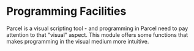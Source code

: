 # Programming Facilities

Parcel is a visual scripting tool - and programming in Parcel need to pay attention to that "visual" aspect. This module offers some functions that makes programming in the visual medium more intuitive.